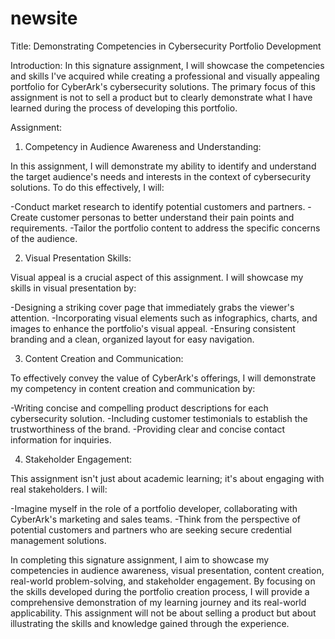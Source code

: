 # newsite

Title: Demonstrating Competencies in Cybersecurity Portfolio Development

Introduction:
In this signature assignment, I will showcase the competencies and skills I've acquired while creating a professional and visually appealing portfolio for CyberArk's cybersecurity solutions. 
The primary focus of this assignment is not to sell a product but to clearly demonstrate what I have learned during the process of developing this portfolio.

Assignment:

1. Competency in Audience Awareness and Understanding:

In this assignment, I will demonstrate my ability to identify and understand the target audience's needs and interests in the context of cybersecurity solutions. To do this effectively, I will:

-Conduct market research to identify potential customers and partners.
-Create customer personas to better understand their pain points and requirements.
-Tailor the portfolio content to address the specific concerns of the audience.

2. Visual Presentation Skills:

Visual appeal is a crucial aspect of this assignment. I will showcase my skills in visual presentation by:

-Designing a striking cover page that immediately grabs the viewer's attention.
-Incorporating visual elements such as infographics, charts, and images to enhance the portfolio's visual appeal.
-Ensuring consistent branding and a clean, organized layout for easy navigation.

3. Content Creation and Communication:

To effectively convey the value of CyberArk's offerings, I will demonstrate my competency in content creation and communication by:

-Writing concise and compelling product descriptions for each cybersecurity solution.
-Including customer testimonials to establish the trustworthiness of the brand.
-Providing clear and concise contact information for inquiries.

4. Stakeholder Engagement:

This assignment isn't just about academic learning; it's about engaging with real stakeholders. I will:

-Imagine myself in the role of a portfolio developer, collaborating with CyberArk's marketing and sales teams.
-Think from the perspective of potential customers and partners who are seeking secure credential management solutions.

In completing this signature assignment, I aim to showcase my competencies in audience awareness, visual presentation, content creation, real-world problem-solving, and stakeholder engagement. 
By focusing on the skills developed during the portfolio creation process, I will provide a comprehensive demonstration of my learning journey and its real-world applicability. 
This assignment will not be about selling a product but about illustrating the skills and knowledge gained through the experience.
